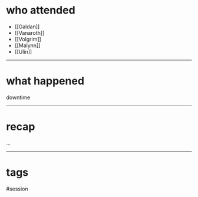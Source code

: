 # who attended

- [[Galdan]]
- [[Vanaroth]]
- [[Volgrim]]
- [[Malynn]]
- [[Ulin]]

---
# what happened

downtime

---
# recap

...

---
# tags

#session